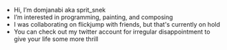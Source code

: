 - Hi, I’m domjanabi aka sprit_snek
- I’m interested in programming, painting, and composing
- I was collaborating on flickjump with friends, but that's currently on hold
- You can check out my twitter account for irregular disappointment to give your life some more thrill

